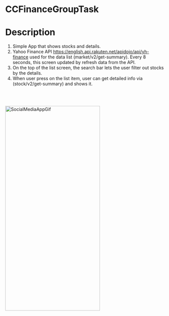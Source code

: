 # CCFinanceGroupTask

# Description
1. Simple App that shows stocks and details.
2. Yahoo Finance API https://english.api.rakuten.net/apidojo/api/yh-finance used for the data list (market/v2/get-summary). Every 8 seconds, this screen updated by refresh data from the API.
3. On the top of the list screen, the search bar lets the user filter out stocks by the details.
4. When user press on the list item, user can get detailed info via (stock/v2/get-summary) and shows it.
</br>
</br>

<p><img height= "650"  width="300" src="https://user-images.githubusercontent.com/23194718/174276424-a1ea269d-7783-45e8-80c2-a809d7eb8885.gif" alt="SocialMediaAppGif" />
 
